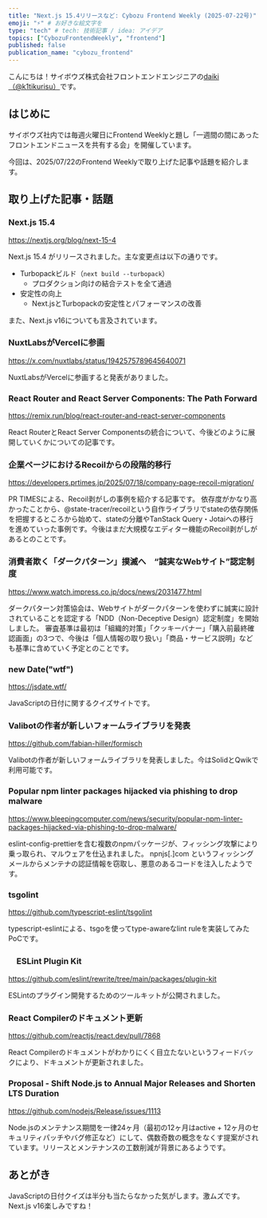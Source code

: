 ```yaml
---
title: "Next.js 15.4リリースなど: Cybozu Frontend Weekly (2025-07-22号)" # 目立ったニュースを選ぶ
emoji: "⚡" # お好きな絵文字を
type: "tech" # tech: 技術記事 / idea: アイデア
topics: ["CybozuFrontendWeekly", "frontend"]
published: false
publication_name: "cybozu_frontend"
---
```


こんにちは！サイボウズ株式会社フロントエンドエンジニアの[daiki（@k1tikurisu）](https://x.com/k1tikurisu)です。

## はじめに

サイボウズ社内では毎週火曜日にFrontend Weeklyと題し「一週間の間にあったフロントエンドニュースを共有する会」を開催しています。

今回は、2025/07/22のFrontend Weeklyで取り上げた記事や話題を紹介します。

## 取り上げた記事・話題

### Next.js 15.4

https://nextjs.org/blog/next-15-4

Next.js 15.4 がリリースされました。主な変更点は以下の通りです。

- Turbopackビルド（`next build --turbopack`）
  - プロダクション向けの結合テストを全て通過
- 安定性の向上
  - Next.jsとTurbopackの安定性とパフォーマンスの改善

また、Next.js v16についても言及されています。

### NuxtLabsがVercelに参画

https://x.com/nuxtlabs/status/1942575789645640071

NuxtLabsがVercelに参画すると発表がありました。

### React Router and React Server Components: The Path Forward

https://remix.run/blog/react-router-and-react-server-components

React RouterとReact Server Componentsの統合について、今後どのように展開していくかについての記事です。

### 企業ページにおけるRecoilからの段階的移行

https://developers.prtimes.jp/2025/07/18/company-page-recoil-migration/

PR TIMESによる、Recoil剥がしの事例を紹介する記事です。
依存度がかなり高かったことから、@state-tracer/recoilという自作ライブラリでstateの依存関係を把握するところから始めて、stateの分離やTanStack Query・Jotaiへの移行を進めていった事例です。今後はまだ大規模なエディター機能のRecoil剥がしがあるとのことです。

### 消費者欺く「ダークパターン」撲滅へ　“誠実なWebサイト”認定制度

https://www.watch.impress.co.jp/docs/news/2031477.html

ダークパターン対策協会は、Webサイトがダークパターンを使わずに誠実に設計されていることを認定する「NDD（Non-Deceptive Design）認定制度」を開始しました。
審査基準は最初は「組織的対策」「クッキーバナー」「購入前最終確認画面」の3つで、今後は「個人情報の取り扱い」「商品・サービス説明」なども基準に含めていく予定とのことです。

### new Date("wtf")

https://jsdate.wtf/

JavaScriptの日付に関するクイズサイトです。

### Valibotの作者が新しいフォームライブラリを発表

https://github.com/fabian-hiller/formisch

Valibotの作者が新しいフォームライブラリを発表しました。今はSolidとQwikで利用可能です。

### Popular npm linter packages hijacked via phishing to drop malware

https://www.bleepingcomputer.com/news/security/popular-npm-linter-packages-hijacked-via-phishing-to-drop-malware/

eslint-config-prettierを含む複数のnpmパッケージが、フィッシング攻撃により乗っ取られ、マルウェアを仕込まれました。
npnjs[.]com というフィッシングメールからメンテナの認証情報を窃取し、悪意のあるコードを注入したようです。

### tsgolint

https://github.com/typescript-eslint/tsgolint

typescript-eslintによる、tsgoを使ってtype-awareなlint ruleを実装してみたPoCです。

### 　ESLint Plugin Kit

https://github.com/eslint/rewrite/tree/main/packages/plugin-kit

ESLintのプラグイン開発するためのツールキットが公開されました。

### React Compilerのドキュメント更新

https://github.com/reactjs/react.dev/pull/7868

React Compilerのドキュメントがわかりにくく目立たないというフィードバックにより、ドキュメントが更新されました。

### Proposal - Shift Node.js to Annual Major Releases and Shorten LTS Duration

https://github.com/nodejs/Release/issues/1113

Node.jsのメンテナンス期間を一律24ヶ月（最初の12ヶ月はactive + 12ヶ月のセキュリティパッチやバグ修正など）にして、偶数奇数の概念をなくす提案がされています。リリースとメンテナンスの工数削減が背景にあるようです。

## あとがき

JavaScriptの日付クイズは半分も当たらなかった気がします。激ムズです。Next.js v16楽しみですね！
